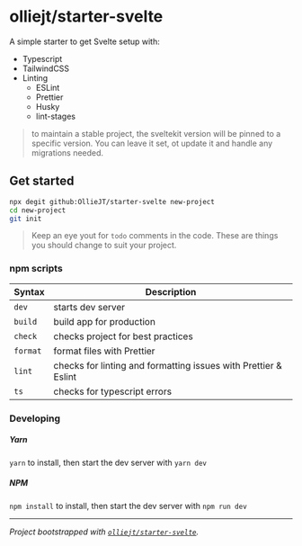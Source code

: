 # olliejt/starter-svelte

A simple starter to get Svelte setup with:

- Typescript
- TailwindCSS
- Linting
  - ESLint
  - Prettier
  - Husky
  - lint-stages

> to maintain a stable project, the sveltekit version will be pinned to a specific version. You can leave it set, ot update it and handle any migrations needed.

## Get started

```bash
npx degit github:OllieJT/starter-svelte new-project
cd new-project
git init
```

> Keep an eye yout for `todo` comments in the code. These are things you should change to suit your project.

### npm scripts

| Syntax   | Description                                                     |
| -------- | --------------------------------------------------------------- |
| `dev`    | starts dev server                                               |
| `build`  | build app for production                                        |
| `check`  | checks project for best practices                               |
| `format` | format files with Prettier                                      |
| `lint`   | checks for linting and formatting issues with Prettier & Eslint |
| `ts`     | checks for typescript errors                                    |

### Developing

##### Yarn

`yarn` to install, then start the dev server with `yarn dev`

##### NPM

`npm install` to install, then start the dev server with `npm run dev`

---

_Project bootstrapped with [`olliejt/starter-svelte`](https://github.com/OllieJT/starter-svelte)._
